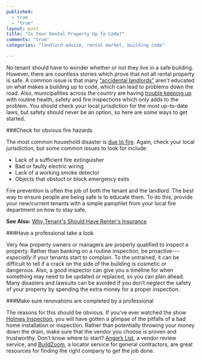 ```yaml
---
published: 
  - true
  - "true"
layout: post
title: "Is Your Rental Property Up To Code?"
comments: "true"
categories: "landlord advice, rental market, building code"

---
```


No tenant should have to wonder whether or not they live in a safe building. However, there are countless stories which prove that not all rental property is safe. A common issue is that many [“accidental landlords”](http://the-accidental-landlord.com/) aren’t educated on what makes a building up to code, which can lead to problems down the road. Also, municipalities across the country are having [trouble keeping up](http://realestate.msn.com/article.aspx?cp-documentid=20171382) with routine health, safety and fire inspections which only adds to the problem. You should check your local jurisdiction for the most up-to-date laws, but safety should never be an option, so here are some ways to get started.

###Check for obvious fire hazards

The most common household disaster is [due to fire](http://www.redcross.org/news/article/Home-Fires-Biggest-Disaster-Threat-in-US). Again, check your local jurisdiction, but some common issues to look for include:

- Lack of a sufficient fire extinguisher
- Bad or faulty electric wiring
- Lack of a working smoke detector
- Objects that obstuct or block emergency exits

Fire prevention is often the job of both the tenant and the landlord. The best way to ensure people are being safe is to educate them. To do this, provide your new/current tenants with a simple pamphlet from your local fire department on how to stay safe.

**See Also:** [Why Tenant's Should Have Renter's Insurance](http://www.rentobo.com/blog/why-tenants-should-get-renters-insurance/)

###Have a professional take a look

Very few property owners or managers are properly qualified to inspect a property. Rather than banking on a routine inspection, be proactive---*especially* if your tenants start to complain. To the untrained, it can be difficult to tell if a crack on the side of the building is cosmetic or dangerous. Also, a good inspector can give you a timeline for when something may need to be updated or replaced, so you can plan ahead. Many disasters and lawsuits can be avoided if you don’t neglect the safety of your property by spending the extra money for a proper inspection. 

###Make sure renovations are completed by a professional

The reasons for this should be obvious. If you’ve ever watched the show [Holmes Inspection](http://www.hgtv.com/holmes-inspection/show/index.html), you will have gotten a glimpse of the pitfalls of a bad home installation or inspection. Rather than potentially throwing your money down the drain, make sure that the vendor you choose is proven and trustworthy. Don’t know where to start? [Angie’s List](http://www.angieslist.com), a vendor review service, and [BuildZoom](http://www.buildzoom.com), a locator service for general contractors, are great resources for finding the right company to get the job done.
